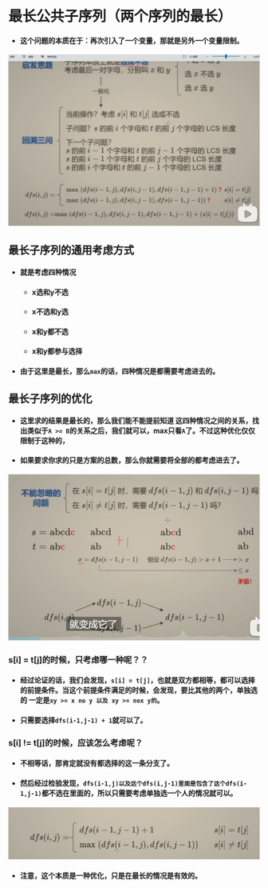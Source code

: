 # 最长公共子序列（两个序列的最长）

* #### 这个问题的本质在于：再次引入了一个变量，那就是另外一个变量限制。

![](../pictures/最长子序列问题.png)



## 最长子序列的通用考虑方式

* #### 就是考虑四种情况

  * #### x选和y不选

  * #### x不选和y选

  * #### x和y都不选

  * #### x和y都参与选择

* #### 由于这里是最长，那么`max`的话，四种情况是都需要考虑进去的。



## 最长子序列的优化

* #### 这里求的结果是最长的，那么我们能不能提前知道 这四种情况之间的关系，找出类似于`A >= B`的关系之后，我们就可以，max只看`A`了。不过这种优化仅仅限制于这种的，

* #### 如果要求你求的只是方案的总数，那么你就需要将全部的都考虑进去了。

![](../pictures/不能忽略的问题.png)

### s[i] = t[j]的时候，只考虑哪一种呢？？

* #### 经过论证的话，我们会发现，`s[i] = t[j]`，也就是双方都相等，都可以选择的前提条件。当这个前提条件满足的时候，会发现，要比其他的两个，单独选的 一定是`xy >= x no y 以及 xy >= nox y的`。

* #### 只需要选择`dfs(i-1,j-1) + 1`就可以了。

### s[i] != t[j]的时候，应该怎么考虑呢？

* #### 不相等话，那肯定就没有都选择的这一条分支了。

* #### 然后经过检验发现，`dfs(i-1,j)以及这个dfs(i,j-1)里面是包含了这个dfs(i-1,j-1)`都不选在里面的，所以只需要考虑单独选一个人的情况就可以。

![](../pictures/最长公共子序列的扩展.png)

* #### 注意，这个本质是一种优化，只是在最长的情况是有效的。




























